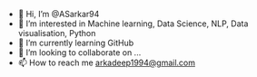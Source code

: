 - 👋 Hi, I’m @ASarkar94
- 👀 I’m interested in Machine learning, Data Science, NLP, Data visualisation, Python
- 🌱 I’m currently learning GitHub
- 💞️ I’m looking to collaborate on ...
- 📫 How to reach me arkadeep1994@gmail.com

<!---
ASarkar94/ASarkar94 is a ✨ special ✨ repository because its `README.md` (this file) appears on your GitHub profile.
You can click the Preview link to take a look at your changes.
--->
